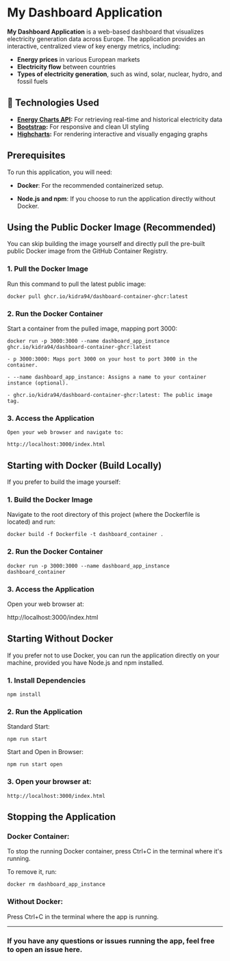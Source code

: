 # My Dashboard Application

**My Dashboard Application** is a web-based dashboard that visualizes electricity generation data across Europe. The application provides an interactive, centralized view of key energy metrics, including:

- **Energy prices** in various European markets  
- **Electricity flow** between countries
- **Types of electricity generation**, such as wind, solar, nuclear, hydro, and fossil fuels  

## 🔧 Technologies Used

- **[Energy Charts API](https://api.energy-charts.info/):** For retrieving real-time and historical electricity data  
- **[Bootstrap](https://getbootstrap.com/):** For responsive and clean UI styling  
- **[Highcharts](https://www.highcharts.com/):** For rendering interactive and visually engaging graphs  


## Prerequisites

To run this application, you will need:

* **Docker**: For the recommended containerized setup.

* **Node.js and npm**: If you choose to run the application directly without Docker.

## Using the Public Docker Image (Recommended)

You can skip building the image yourself and directly pull the pre-built public Docker image from the GitHub Container Registry.

### 1. Pull the Docker Image

Run this command to pull the latest public image:


    docker pull ghcr.io/kidra94/dashboard-container-ghcr:latest

### 2. Run the Docker Container

Start a container from the pulled image, mapping port 3000:

    docker run -p 3000:3000 --name dashboard_app_instance ghcr.io/kidra94/dashboard-container-ghcr:latest

    - p 3000:3000: Maps port 3000 on your host to port 3000 in the container.

    - --name dashboard_app_instance: Assigns a name to your container instance (optional).

    - ghcr.io/kidra94/dashboard-container-ghcr:latest: The public image tag.

### 3. Access the Application

    Open your web browser and navigate to:

    http://localhost:3000/index.html


## Starting with Docker (Build Locally)

If you prefer to build the image yourself:

### 1. Build the Docker Image

Navigate to the root directory of this project (where the Dockerfile is located) and run:

    docker build -f Dockerfile -t dashboard_container .

### 2. Run the Docker Container

    docker run -p 3000:3000 --name dashboard_app_instance dashboard_container

### 3. Access the Application

Open your web browser at:

http://localhost:3000/index.html

## Starting Without Docker

If you prefer not to use Docker, you can run the application directly on your machine, provided you have Node.js and npm installed.

### 1. Install Dependencies

    npm install

### 2. Run the Application

Standard Start:

    npm run start

Start and Open in Browser:

    npm run start open

### 3. Open your browser at:

    http://localhost:3000/index.html

## Stopping the Application

### Docker Container: 

To stop the running Docker container, press Ctrl+C in the terminal where it's running. 

To remove it, run:

    docker rm dashboard_app_instance

### Without Docker:

Press Ctrl+C in the terminal where the app is running.

---

### If you have any questions or issues running the app, feel free to open an issue here.
